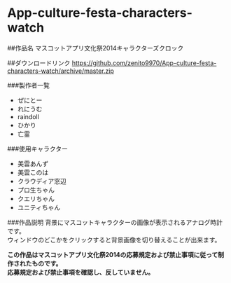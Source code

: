 App-culture-festa-characters-watch
==================================
##作品名
マスコットアプリ文化祭2014キャラクターズクロック

##ダウンロードリンク
<https://github.com/zenito9970/App-culture-festa-characters-watch/archive/master.zip>

###製作者一覧
* ぜにとー  
* れにうむ  
* raindoll  
* ひかり  
* 亡霊  

###使用キャラクター
* 美雲あんず  
* 美雲このは  
* クラウディア窓辺  
* プロ生ちゃん  
* クエリちゃん  
* ユニティちゃん  

###作品説明
背景にマスコットキャラクターの画像が表示されるアナログ時計です。  
ウィンドウのどこかをクリックすると背景画像を切り替えることが出来ます。  

**この作品はマスコットアプリ文化祭2014の応募規定および禁止事項に従って制作されたものです。**  
**応募規定および禁止事項を確認し、反していません。**  

